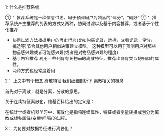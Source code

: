 1:  什么是推荐系统

①： 推荐系统是一种信息过滤，用于预测用户对物品的“评分”，“偏好”
②： 推荐系统产生推荐的列表的方式又两种，协同过滤以及基于内容推荐，或者基于个性化推荐

- 协同过滤方法根据用户的历史行为(比如购买记录，选择，查看记录，评价，挑选等)节合其他用户相似决策建立模型。
这种模型可以用于预测用户对那些物品感兴趣或者可能感兴趣(或者是对物品感兴趣的程度)
- 基于内容推荐 利用一些列有有关物品的离散特征，推荐出具有类似的相似的属性。
- 两种方式也经常混着用

2： 上文中有个概念 离散特征 我们细细剖析下 离散相关的概念

首先对于离散：就是分离，分散的意思。

关于连续特征离散化，维基百科给出的定义是：

在统计学或者机器学习中，离散化是指将连续属性，特征或者变量转换或划分为离散或标称属性/变量/间隔/的过程。

3： 为何要对数据特征进行离散化？
